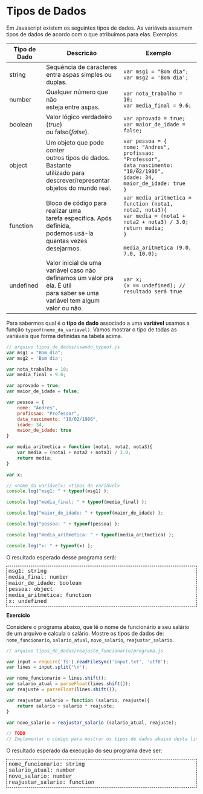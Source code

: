 <script src="jquery-3.4.1.min.js"></script>
<script src="jquery_preventDefault.js"></script>  

# Tipos de Dados

Em Javascript existem os seguintes tipos de dados. As variáveis assumem tipos de dados de acordo com o que atribuímos para elas. Exemplos:

| **Tipo de Dado** | **Descricão** | **Exemplo**
| ----- | ------ | ------ |
| string | Sequência de caracteres <br> entra aspas simples ou duplas. | `var msg1 = "Bom dia";`<br> `var msg2 = 'Bom dia';`
| number | Qualquer número que não<br>esteja entre aspas. | `var nota_trabalho = 10;`<br>`var media_final = 9.6;`
| boolean | Valor lógico verdadeiro (*true*)<br> ou falso(*false*). | `var aprovado = true;`<br>`var maior_de_idade = false;`
| object | Um objeto que pode conter<br>outros tipos de dados. Bastante<br>utilizado para descrever/representar<br>objetos do mundo real. | `var pessoa = {`<br>`nome: "Andres",`<br>`profissao: "Professor",`<br>`data_nascimento: "10/02/1986",`<br>`idade: 34,`<br>`maior_de_idade: true`<br>`}`
| function | Bloco de código para realizar uma<br>tarefa específica. Após definida, <br> podemos usá-la quantas vezes <br> desejarmos. | `var media_aritmetica = function (nota1, nota2, nota3){`<br>`var media = (nota1 + nota2 + nota3) / 3.0;`<br>`return media;`<br>`}`<br><br>`media_aritmetica (9.0, 7.0, 10.0);` 
| undefined | Valor inicial de uma variável caso não <br>definamos um valor pra ela. É útil <br> para saber se uma variável tem algum <br> valor ou não.| `var x;`<br>`(x == undefined); // resultado será true`<br> 

Para sabermos qual é o **tipo de dado** associado a uma **variável** usamos a função `typeof(nome_da_variavel)`. Vamos mostrar o tipo de todas as variáveis que forma definidas na tabela acima.

```javascript
// arquivo tipos_de_dados/usando_typeof.js
var msg1 = "Bom dia";
var msg2 = 'Bom dia';

var nota_trabalho = 10;
var media_final = 9.6;

var aprovado = true;
var maior_de_idade = false;

var pessoa = {
    nome: "Andres",
    profissao: "Professor",
    data_nascimento: "10/02/1986",
    idade: 34,
    maior_de_idade: true
}

var media_aritmetica = function (nota1, nota2, nota3){
    var media = (nota1 + nota2 + nota3) / 3.0;
    return media;
}

var x;

// <nome da variável>: <tipos da variável>
console.log("msg1: " + typeof(msg1) );

console.log("media_final: " + typeof(media_final) );

console.log("maior_de_idade: " + typeof(maior_de_idade) );

console.log("pessoa: " + typeof(pessoa) );

console.log("media_aritmetica: " + typeof(media_aritmetica) );

console.log("x: " + typeof(x) );
```

O resultado esperado desse programa será:
<div style="border: 1px dashed black; padding: 5px; font-family: courier">
msg1: string<br>
media_final: number<br>
maior_de_idade: boolean<br>
pessoa: object<br>
media_aritmetica: function<br>
x: undefined
</div>

**Exercício**

Considere o programa abaixo, que lê o nome de funcionário e seu salário de um arquivo e calcula o salário. Mostre os tipos de dados de: `nome_funcionario`, `salario_atual`, `novo_salario`, `reajustar_salario`.

```javascript
// arquivo tipos_de_dados/reajuste_funcionario/programa.js

var input = require('fs').readFileSync('input.txt', 'utf8');
var lines = input.split('\n');

var nome_funcionario = lines.shift();
var salario_atual = parseFloat(lines.shift());
var reajuste = parseFloat(lines.shift());

var reajustar_salario = function (salario, reajuste){
    return salario + salario * reajuste;
}

var novo_salario = reajustar_salario (salario_atual, reajuste);

// TODO
// Implementar o código para mostrar os tipos de dados abaixo desta linha.
```

O resultado esperado da execução do seu programa deve ser:
<div style="border: 1px dashed black; padding: 5px; font-family: courier">
nome_funcionario: string<br>
salario_atual: number<br>
novo_salario: number<br>
reajustar_salario: function<br>
</div>

